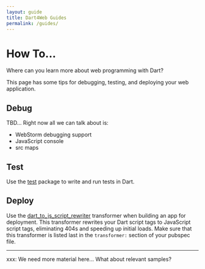 ```yaml
---
layout: guide
title: Dart4Web Guides
permalink: /guides/
---
```


# How To...

Where can you learn more about web programming with Dart?

This page has some tips for debugging, testing, and
deploying your web application.

## Debug

TBD...  Right now all we can talk about is:

* WebStorm debugging support
* JavaScript console
* src maps

## Test

Use the [test](https://pub.dartlang.org/packages/test) package
to write and run tests in Dart.

## Deploy

Use the
[dart_to_js_script_rewriter](https://pub.dartlang.org/packages/dart_to_js_script_rewriter)
transformer when building an app for deployment.
This transformer rewrites your Dart script tags to JavaScript script tags,
eliminating 404s and speeding up initial loads.
Make sure that this transformer is listed last in the
`transformer:` section of your pubspec file.



---

xxx: We need more material here...
  What about relevant samples?

